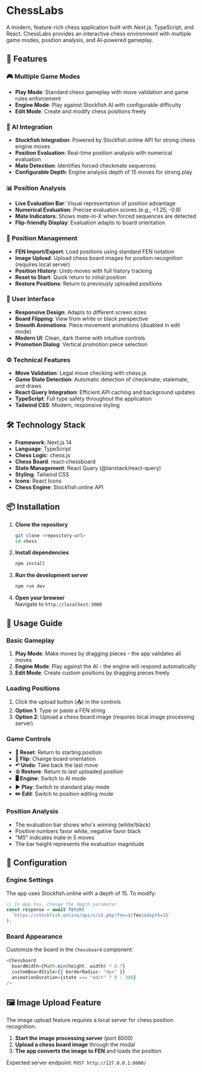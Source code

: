 # ChessLabs

A modern, feature-rich chess application built with Next.js, TypeScript, and React. ChessLabs provides an interactive chess environment with multiple game modes, position analysis, and AI-powered gameplay.

## 🚀 Features

### 🎮 Multiple Game Modes

- **Play Mode**: Standard chess gameplay with move validation and game rules enforcement
- **Engine Mode**: Play against Stockfish AI with configurable difficulty
- **Edit Mode**: Create and modify chess positions freely

### 🤖 AI Integration

- **Stockfish Integration**: Powered by Stockfish.online API for strong chess engine moves
- **Position Evaluation**: Real-time position analysis with numerical evaluation
- **Mate Detection**: Identifies forced checkmate sequences
- **Configurable Depth**: Engine analysis depth of 15 moves for strong play

### 📊 Position Analysis

- **Live Evaluation Bar**: Visual representation of position advantage
- **Numerical Evaluation**: Precise evaluation scores (e.g., +1.25, -0.8)
- **Mate Indicators**: Shows mate-in-X when forced sequences are detected
- **Flip-friendly Display**: Evaluation adapts to board orientation

### 🎯 Position Management

- **FEN Import/Export**: Load positions using standard FEN notation
- **Image Upload**: Upload chess board images for position recognition (requires local server)
- **Position History**: Undo moves with full history tracking
- **Reset to Start**: Quick return to initial position
- **Restore Positions**: Return to previously uploaded positions

### 🎨 User Interface

- **Responsive Design**: Adapts to different screen sizes
- **Board Flipping**: View from white or black perspective
- **Smooth Animations**: Piece movement animations (disabled in edit mode)
- **Modern UI**: Clean, dark theme with intuitive controls
- **Promotion Dialog**: Vertical promotion piece selection

### ⚙️ Technical Features

- **Move Validation**: Legal move checking with chess.js
- **Game State Detection**: Automatic detection of checkmate, stalemate, and draws
- **React Query Integration**: Efficient API caching and background updates
- **TypeScript**: Full type safety throughout the application
- **Tailwind CSS**: Modern, responsive styling

## 🛠️ Technology Stack

- **Framework**: Next.js 14
- **Language**: TypeScript
- **Chess Logic**: chess.js
- **Chess Board**: react-chessboard
- **State Management**: React Query (@tanstack/react-query)
- **Styling**: Tailwind CSS
- **Icons**: React Icons
- **Chess Engine**: Stockfish.online API

## 📦 Installation

1. **Clone the repository**

   ```bash
   git clone <repository-url>
   cd chess
   ```

2. **Install dependencies**

   ```bash
   npm install
   ```

3. **Run the development server**

   ```bash
   npm run dev
   ```

4. **Open your browser**
   <br>Navigate to `http://localhost:3000`

## 🎯 Usage Guide

### Basic Gameplay

1. **Play Mode**: Make moves by dragging pieces - the app validates all moves
2. **Engine Mode**: Play against the AI - the engine will respond automatically
3. **Edit Mode**: Create custom positions by dragging pieces freely

### Loading Positions

1. Click the upload button (📤) in the controls
2. **Option 1**: Type or paste a FEN string
3. **Option 2**: Upload a chess board image (requires local image processing server)

### Game Controls

- **🔄 Reset**: Return to starting position
- **🔄 Flip**: Change board orientation
- **↶ Undo**: Take back the last move
- **♔ Restore**: Return to last uploaded position
- **🖥️ Engine**: Switch to AI mode
- **▶️ Play**: Switch to standard play mode
- **✏️ Edit**: Switch to position editing mode

### Position Analysis

- The evaluation bar shows who's winning (white/black)
- Positive numbers favor white, negative favor black
- "M5" indicates mate in 5 moves
- The bar height represents the evaluation magnitude

## 🔧 Configuration

### Engine Settings

The app uses Stockfish.online with a depth of 15. To modify:

```typescript
// In App.tsx, change the depth parameter
const response = await fetch(
  `https://stockfish.online/api/s/v2.php?fen=${fen}&depth=15`
);
```

### Board Appearance

Customize the board in the `Chessboard` component:

```typescript
<Chessboard
  boardWidth={Math.min(height, width) * 0.7}
  customBoardStyle={{ borderRadius: "4px" }}
  animationDuration={state === "edit" ? 0 : 300}
/>
```

## 🖼️ Image Upload Feature

The image upload feature requires a local server for chess position recognition:

1. **Start the image processing server** (port 8000)
2. **Upload a chess board image** through the modal
3. **The app converts the image to FEN** and loads the position

Expected server endpoint: `POST http://127.0.0.1:8000/`
